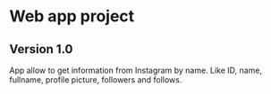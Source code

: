 # Web app project #

## Version 1.0 ##
App allow to get information from Instagram by name.
Like ID, name, fullname, profile picture, followers and follows.